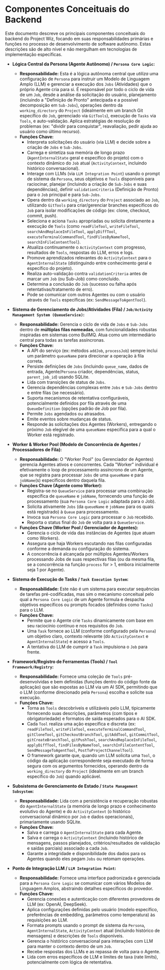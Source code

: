 # Componentes Conceituais do Backend

Este documento descreve os principais componentes conceituais do backend do Project Wiz, focando em suas responsabilidades primárias e funções no processo de desenvolvimento de software autônomo. Estas descrições são de alto nível e não mergulham em tecnologias de implementação específicas.

-   **Lógica Central da Persona (Agente Autônomo) / `Persona Core Logic`:**
    -   **Responsabilidade:** Esta é a lógica autônoma central que *utiliza* uma configuração de `Persona` para instruir um Modelo de Linguagem Amplo (LLM) e gerenciar a execução dos `Jobs` (Atividades) que o próprio Agente cria para si. É responsável por todo o ciclo de vida de um `Job`, desde a análise da solicitação do usuário, planejamento (incluindo a "Definição de Pronto" antecipada e a possível decomposição em `Sub-Jobs`), operações dentro da `working_directory` do `Project` (idealmente em um branch Git específico do `Job`, gerenciado via `GitTools`), execução de `Tasks` via `Tools`, e auto-validação. Aplica estratégias de resolução de problemas (ex: "dividir para conquistar", reavaliação, pedir ajuda ao usuário como último recurso).
    -   **Funções Chave:**
        -   Interpreta solicitações do usuário (via LLM) e decide sobre a criação de `Jobs` e `Sub-Jobs`.
        -   Carrega e sintetiza sua memória de longo prazo (`AgentInternalState` geral e específico do projeto) com o contexto dinâmico do `Job` atual (`ActivityContext`, incluindo histórico conversacional).
        -   Interage com LLMs (via `LLM Integration Point`) usando o prompt de sistema da `Persona`, seus objetivos e `Tools` disponíveis para raciocinar, planejar (incluindo a criação de `Sub-Jobs` e suas dependências), definir `validationCriteria` (Definição de Pronto) para o `Job` principal e para `Sub-Jobs`.
        -   Opera dentro da `working_directory` do `Project` associado ao `Job`, utilizando `GitTools` para criar/gerenciar branches específicos do `Job` para isolar modificações de código (ex: clone, checkout, commit, push).
        -   Seleciona e aciona `Tasks` apropriadas ou solicita diretamente a execução de `Tools` (como `readFileTool`, `writeFileTool`, `searchAndReplaceInFileTool`, `applyDiffTool`, `executeTerminalCommandTool`, `findFilesByNameTool`, `searchInFileContentTool`).
        -   Atualiza continuamente o `ActivityContext` com progresso, resultados de `Tools`, respostas do LLM, erros e logs.
        -   Promove aprendizados relevantes do `ActivityContext` para o `AgentInternalState` (distinguindo entre conhecimento geral e específico do projeto).
        -   Realiza auto-validação contra `validationCriteria` antes de marcar um `Job` (ou Sub-Job) como concluído.
        -   Determina a conclusão do `Job` (sucesso ou falha após retentativas/tratamento de erro).
        -   Pode se comunicar com outros Agentes ou com o usuário através de `Tools` específicas (ex: `SendMessageToAgentTool`).

-   **Sistema de Gerenciamento de Jobs/Atividades (Fila) / `Job/Activity Management System (QueueService)`:**
    -   **Responsabilidade:** Gerencia o ciclo de vida de `Jobs` e `Sub-Jobs` dentro de **múltiplas filas nomeadas**, com funcionalidades robustas inspiradas em sistemas como BullMQ. Atua como um intermediário central para todas as tarefas assíncronas.
    -   **Funções Chave:**
        -   A API do serviço (ex: métodos `addJob`, `processJob`) sempre inclui um parâmetro `queueName` para direcionar a operação à fila correta.
        -   Persiste definições de `Jobs` (incluindo `queue_name`, dados de entrada, Agente/`Persona` criador, dependências, status, `parent_job_id`) usando SQLite.
        -   Lida com transições de status de `Jobs`.
        -   Gerencia dependências complexas entre `Jobs` e `Sub-Jobs` dentro e entre filas (se necessário).
        -   Suporta mecanismos de retentativa configuráveis, potencialmente definidos por fila através de uma `QueueDefinition` (opções padrão de Job por fila).
        -   Permite `Jobs` agendados ou atrasados.
        -   Emite eventos sobre mudanças de status.
        -   Responde às solicitações dos Agentes (Workers), entregando o próximo `Job` elegível de uma `queueName` específica para a qual o Worker está registrado.

-   **Worker & Worker Pool (Modelo de Concorrência de Agentes / Processadores de Fila):**
    -   **Responsabilidade:** O "Worker Pool" (ou Gerenciador de Agentes) gerencia Agentes ativos e concorrentes. Cada "Worker" individual é efetivamente o loop de processamento assíncrono de um Agente, que se registra para processar `Jobs` de uma `queueName` e para `jobName`(s) específicos dentro daquela fila.
    -   **Funções Chave (Agente como Worker):**
        -   Registra-se no `QueueService` para processar uma combinação específica de `queueName` e `jobName`, fornecendo uma função de processamento (sua `Persona Core Logic` adaptada para o Job).
        -   Solicita ativamente `Jobs` (da `queueName` e `jobName` para os quais está registrado) à `Queue` para processamento.
        -   Invoca sua `Persona Core Logic` para processar o `Job` recebido.
        -   Reporta o status final do `Job` de volta para a `QueueService`.
    -   **Funções Chave (Worker Pool / Gerenciador de Agentes):**
        -   Gerencia o ciclo de vida das instâncias de Agentes (que atuam como Workers).
        -   Assegura que haja Workers escutando nas filas configuradas conforme a demanda ou configuração do sistema.
        -   A concorrência é alcançada por múltiplos Agentes/Workers processando Jobs de suas respectivas filas (ou da mesma fila, se a concorrência na função `process` for > 1, embora inicialmente seja 1 por Agente).

-   **Sistema de Execução de Tasks / `Task Execution System`:**
    -   **Responsabilidade:** Este não é um sistema para executar sequências de tarefas pré-codificadas, mas sim o mecanismo conceitual pelo qual a `Persona Core Logic` de um Agente formula e despacha objetivos específicos ou prompts focados (definidos como `Tasks`) para o LLM.
    -   **Funções Chave:**
        -   Permite que o Agente crie `Tasks` dinamicamente com base em seu raciocínio contínuo e nos requisitos do `Job`.
        -   Uma `Task` fornece ao LLM (conforme configurado pela `Persona`) um objetivo claro, contexto relevante (do `ActivityContext` e `AgentInternalState`) e acesso a `Tools`.
        -   A tentativa do LLM de cumprir a `Task` impulsiona o `Job` para frente.

-   **Framework/Registro de Ferramentas (Tools) / `Tool Framework/Registry`:**
    -   **Responsabilidade:** Fornece uma coleção de `Tools` pré-desenvolvidas e bem definidas (funções dentro do código fonte da aplicação) que são expostas ao LLM via um AI SDK, permitindo que o LLM (conforme direcionado pela `Persona`) escolha e solicite sua execução.
    -   **Funções Chave:**
        -   Torna as `Tools` descobríveis e utilizáveis pelo LLM, tipicamente fornecendo suas descrições, parâmetros (com tipos e obrigatoriedade) e formatos de saída esperados para o AI SDK.
        *   Cada `Tool` realiza uma ação específica e discreta (ex: `readFileTool`, `writeFileTool`, `executeTerminalCommandTool`, `gitCloneTool`, `gitCheckoutBranchTool`, `gitAddTool`, `gitCommitTool`, `gitCreateBranchTool`, `gitPushTool`, `searchAndReplaceInFileTool`, `applyDiffTool`, `findFilesByNameTool`, `searchInFileContentTool`, `SendMessageToAgentTool`, `PostToProjectChannelTool`).
        *   O framework garante que, quando um LLM solicita uma `Tool`, o código da aplicação correspondente seja executado de forma segura com os argumentos fornecidos, operando dentro da `working_directory` do `Project` (idealmente em um branch específico do `Job`) quando aplicável.

-   **Subsistema de Gerenciamento de Estado / `State Management Subsystem`:**
    -   **Responsabilidade:** Lida com a persistência e recuperação robustas do `AgentInternalState` (a memória de longo prazo e conhecimento evolutivo do Agente) e do `ActivityContext` (o histórico conversacional dinâmico por `Job` e dados operacionais), primariamente usando SQLite.
    -   **Funções Chave:**
        -   Salva e carrega o `AgentInternalState` para cada Agente.
        -   Salva e carrega o `ActivityContext` (incluindo histórico de mensagens, passos planejados, critérios/resultados de validação e saídas parciais) associado a cada `Job`.
        -   Garante a integridade e disponibilidade dos dados para os Agentes quando eles pegam `Jobs` ou retomam operações.

-   **Ponto de Integração LLM / `LLM Integration Point`:**
    -   **Responsabilidade:** Fornece uma interface padronizada e gerenciada para a `Persona Core Logic` se comunicar com vários Modelos de Linguagem Amplos, abstraindo detalhes específicos do provedor.
    -   **Funções Chave:**
        -   Gerencia conexões e autenticação com diferentes provedores de LLM (ex: OpenAI, DeepSeek).
        -   Aplica configurações definidas pelo usuário (modelo específico, preferências de embedding, parâmetros como temperatura) às requisições ao LLM.
        -   Formata prompts usando o prompt de sistema da `Persona`, `AgentInternalState`, `ActivityContext` atual (incluindo histórico de mensagens) e descrições de `Tools` disponíveis.
        -   Gerencia o histórico conversacional para interações com LLM para manter o contexto dentro de um `Job`.
        -   Recebe respostas dos LLMs e as repassa de volta para o Agente.
        -   Lida com erros específicos de LLM e limites de taxa (rate limits), potencialmente com lógica de retentativa.
